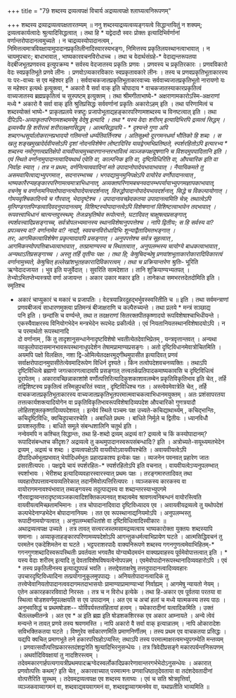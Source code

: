 +++
title = "79 शब्दस्य द्रव्यत्वपक्षं विचार्य अद्रव्यत्वपक्षे श्लाघ्यत्वनिरूपणम्"

+++
शब्दस्य द्रव्याद्रव्यत्वपक्षतारतम्यम् ॥ ननु शब्दस्याद्रव्यत्वव्यङ्गयत्वे सिद्धान्तयितुं न शक्यम्; द्रव्यत्वकार्यत्वादेः श्रुत्यादिसिद्धत्वात् । तथा हि * यद्वेदादौ स्वरः प्रोक्तः इत्यादिभिर्वर्णानां वर्णान्तरोपादानत्वमुच्यते । न चाद्रव्यस्योपादानत्वम् , निमित्तत्वमात्रविवक्षायामुपादानप्रकृतिलीनादिस्वारस्यभङ्गः, निमित्तस्य प्रकृतिलयस्थानत्वाभावात् । न चायमुपचारः; बाधाभावात् , भाष्यकारवचनविरोधाच्च । तथा च वेदार्थसंग्रहे-* वेदाद्यन्तरूपतया वेदबीजभूतप्रणवस्य इत्युपक्रम्य * सर्वस्य वेदजातस्य प्रकृतिः प्रणवः । प्रणवस्य च प्रकृतिरकारः । प्रणवविकारो वेदः स्वप्रकृतिभूते प्रणवे लीनः । प्रणवोऽप्यकारविकारः स्वप्रकृतावकारे लीनः । तस्य च प्रणवप्रकृतिभूताकारस्य यः परः-वाच्यः स एव महेश्वर इति । सर्ववाचकजातप्रकृतिभूताकारवाच्यः सर्ववाच्यजातप्रकृतिभूतो नारायणो यः स महेश्वर इत्यर्थः इत्युक्त्वा, * अकारो वै सर्वा वाक् इति चोपादाय * वाचकजातस्याकारप्रकृतित्वं वाच्यजातस्य ब्रह्मप्रकृतित्वं च सुस्पष्टम् इत्युक्तम् । तथा श्रीमगीताभाष्ये-* अक्षराणामकारोऽस्मि-अक्षराणां मध्ये * अकारो वै सर्वा वाक् इति श्रुतिप्रसिद्धः सर्ववर्णानां प्रकृतिः अकारोऽहम् इति । तथा परिणामित्वं च शब्दस्योक्तं भाष्ये-* प्राकृतप्रलये स्त्रष्टुः प्रजापोभूताद्यहङ्कारपरिणामशब्दस्य च विनष्टत्वात् इति । तथा दीपेऽपि-*अव्याकृतपरिणामशब्दमयेषु वेदेषु इत्यादि । तथा * यस्य वेदाः शरीरम् इत्यादिभिरपि द्रव्यत्वं सिद्धम् । द्रव्यस्यैव हि शरीरत्वं शरीरलक्षणसिद्धम् । आत्मसिद्धावपि - * दृश्यन्ते गुणा अपि शब्दगन्धसूर्यालोकरत्नप्रभादयो गतिमन्तो धर्म्यतिवर्तिनश्च । अतिसूक्ष्मो दूरगमनधर्मा भौतिको हि शब्दः । स खलु शङ्खमुखादेर्दवीयसोऽपि दृशां नोदनविशेषेण लोष्टादिरिव यावद्वेगमभिप्रतिष्ठते, स्पर्शरहितोऽपि इत्यारभ्य * शब्दस्य नमोगुणत्वप्रतिक्षेपो वायवीयत्वमुच्चारणानन्तरभावित्वं व्यञ्जकपक्षदूषणानि च विशदमुपपादितानि इति । एवं स्थिते वर्णानामुपादानत्वादियथार्थ एवेति वा, काल्पनिक इति वा, दृष्टिविधिरिति वा, औपचारिक इति वा निर्वाहः स्यात् । तत्र न प्रथमः, वर्णनित्यत्ववादिनां मते उपादानोपादेयभावाभावात् । नैयायिकमते तु असमवायित्वाद्यभ्युपगमात् , सदनारम्भाच्च । भगवद्यामुनमुनिपक्षेऽपि वायोरेव वर्णोपादानत्वात् , भाष्यकारैरप्यहङ्कारपरिणामत्वमात्राभिधानात्, अव्यक्तपरिणामबचनवदारम्भपर्यायाभ्युपगमज्ञापकाभावात्, वचनेषु च वर्णानामनियतोपादानत्योपादेयत्वदर्शनात्, विरुद्धोपादानोपादेयभावदर्शनात्, सिद्धे च विकल्पायोगात् । गोमयवृश्चिकादिनये च गौरवात्, भेदादृष्टेश्च । उपादानावच्छेदकतया उपादानत्वमिति चेन्न; तथात्वेऽपि मृत्पिण्डगतपिण्डत्वादिवदनुपादानत्वम्, विशिष्टस्योपादानत्वेऽपि विशेषणानां विशिष्टत्वाभावेन तदभावात् । रूपवत्त्वाभिधानं चात्यन्तदुस्स्थम्; तेजःप्रभृतिष्वेव रूपोत्यत्तेः, घटादिवत् चाक्षुषत्वप्रसङ्गात्, स्पर्शवत्त्वादिप्रसङ्गाच्च, सर्वत्रोपलभ्यमानस्य स्थानविशेषानुपपत्तेश्च । नापि द्वितीयः; स हि सर्वस्य वा? प्रपञ्चस्य वा? वर्णानामेव वा? नाद्यौ, स्ववचनविरोधादिभिः शून्याद्वैतादिमतभङ्गात् ।  
तरः, आगमिकत्वाविशेषेण प्रकृत्यादावपि प्रसङ्गात् । अनुपपत्तेश्च सर्वत्र सूहत्वात् , आगमिकस्योपपत्तिबाध्यत्वाभावात् , तत्प्रामाण्यस्य च स्थितत्वात् , अनुपलम्भस्य चायोग्ये बाधकत्वाभावात् , अन्यथाऽतिप्रसङ्गाच्च । अस्तु तर्हि तृतीयः पक्षः । तथा हि; केषुचिदन्थेषु प्रणवांशभूताकारोकारादिविकारत्वं वर्णानामुच्यते, केषुचित् हल्लेखांशभूतहकारादिविकारत्वम् । तथा च प्रक्रियान्तरेण श्रुतिः-* भूरिति ऋग्वेदादजायत । भुव इति यजुर्वेदात् । सुवरिति सामदेशात । तानि शुक्रियाण्यभ्यतपत् । तेभ्योऽभितप्तेभ्यस्त्रयो वर्णा अजायन्त । अकार उकार मकार इति । तानेकधा समभरत्तदेतदोमिति इति । स्मृतिश्च  
* अकारं चाप्युकारं च मकारं च प्रजापतिः । वेदत्रयान्निरदुहद्भर्भुवस्स्वरितीति च ॥ इति । तथा सर्वमन्त्राणां प्रणवबीजत्वं साधारणमुक्त्वा प्रतिमन्त्रं बीजाक्षराणि च कल्पैरुच्यन्ते । तथा प्रलये * मन्त्रं सञ्छाद्य  
पनि इति । छन्दांसि च वर्ण्यन्ते, तथा त तदक्षराणां सितरक्तपीतकृष्णादयो रूपविशेषाश्चाभिधीयन्ते । एकस्यैवाक्षरस्य विनियोगभेदेन मन्त्रभेदेन रूपभेदः प्रकीर्त्यते । एवं नियतानियतस्थानविशेषादयोऽपि । न च परमार्थतो रूपस्थानादि  
दो वर्णानाम् , किं तु तादृशानुसन्धानेनादृष्टविशेषो भवतीत्येतदेवाभिप्रेतम् , यन्त्रवृत्तान्तवत् । अन्यथा व्याकुलोपादासमानभावरूपस्थानाधुपदेशेन तेषामप्रामाण्यप्रसङ्गः । अतो दृष्टिविधानमेवात्रोचितमिति । अयमपि पक्षो विलक्षितः, नशा द्वि-ओमित्येतदक्षरमुद्गीथमुपासीत इत्यादिवत् प्रणवं सर्वाक्षरोपादानमुपासीतेत्येवमादिरूपेण विधिर्न दृश्यते । किंन तत्वोपदेशवचनव्यक्तिः । तथाऽपि दृष्टिविधित्वे ब्रह्मणो जगत्कारणत्वादावपि प्रसङ्गात् तत्त्वतर्कप्रतिपादकमाष्यकावसि च दृष्टिविधित्वं दूरापेतम् । अकारावच्छिन्नाकाशांशे वर्णोत्पत्तिरित्यादिकुशकाशावलम्बेन प्रकृतिविकृतिभाव इति चेत् , तर्हि तद्विशिष्टस्य प्रकृतित्वं तस्मिन्नुपचरितं स्यात् , दृष्टिविधिश्च गतः । अस्त्वेवमेवात्रेति चेत् , तर्हि वाचकजातप्रकृतिभूताकारस्य वाच्यजातप्रकृतिभूतपरमात्मवाचकत्वाभिधानमयुक्तम् । अतः प्रशंसापरतया तत्तत्कार्यशक्त्यादियोगेन वा प्रकृतिविकृतिभावरूपविशेषादिव्यपदेश औपचारिको गुणत्रयादौ लोहितशुक्लकृष्णादिव्यपदेशवत् । इत्येवं स्थिते पञ्चमः पक्ष उच्यते-कचिद्याथार्थ्यम् , कचिद्भान्तिः, कचिदृष्टिविधिः, क्वचिदुपचारश्चेति । अबाधिते प्रथमः । बाधिते निर्मूले च द्वितीयः । ध्यानविधौ प्रायशस्तृतीयः । बाधिते समूले संबन्धशालिनि चतुर्थ इति ।  
नन्वेवमपि न कश्चित् सिद्धान्तः, तथा हि-शब्दो द्रव्यम् अद्रव्यं वा? द्रव्यत्वे च किं कस्योपादानम्? रूपादिसंबन्धश्च कीदृशः? अद्रव्यत्वे तु कथमुपादानस्वरूपसंबन्धादिः? इति । अत्रोच्यते-सयूथ्यमतभेदेन द्रव्यम् , अद्रव्यं च शब्दः । द्रव्यत्वपक्षेऽपि वायवीयोऽवायवीयश्चेति । अवायवीयत्वेऽपि दीपादिधर्मभूतप्रभावत् भेर्यादिधर्मभूतः प्रहारप्रकाश्य इत्येकः पक्षः । व्यजनेन पवनवत् प्रहारेण जातः प्रसरतीत्यपरः । पक्षद्वये चायं स्पर्शरहितः-* स्पर्शरहितोऽपि इति वचनात् । वायवीयत्वेऽप्यनुपलम्भात् स्पर्शाभावः । भेरीशब्द इत्यादिव्यवहारस्वारस्यात् प्रथमः पक्षः । तरङ्गमारुतादिवत् तथा व्यवहारोपपत्तावन्वयव्यतिरेकात् तदानीमेवोत्पत्तिरित्यपरः । व्यञ्जकस्य कारकस्य वा वायोरागमनावश्यंभावात् तब्यङ्गयस्य तदुत्पाद्यस्य वा शब्दान्तरस्याभ्युपगमे गौरवाद्वाय्वन्तरादृष्टव्यञ्जकत्वादिशक्तिकल्पनवत् शब्दत्वमेव श्रावणत्वनिबन्धनं वायोरस्त्विति वायवीयत्वमिच्छतामभिमानः । तत्र चोपादानादिवादा दृष्टिविध्यादय एव । अवायवीयद्रव्यत्वे तु यथोपदेशं कल्पभेदेनाण्डभेदेन बोपादानानियमः । तत एव रूपस्थानाद्यनियमोऽपि । अनुपलम्भस्तु रूपादीनामयोग्यत्वात् । अनुपलम्भबाधितांशे वा दृष्टिविधित्वादिस्वीकारः ॥  
अथाद्रव्यत्वपक्ष उच्यते । तत्र तावत् सत्त्वरजस्तमसामद्रव्यत्वाय भाष्यकारोक्ता युक्तयः शब्दस्यापि समानाः । अव्याकृताहङ्कारपरिणामव्यपदेशोऽपि आगन्तुकधर्मत्वाभिप्रायेण घटते । आत्मसिद्धिवचनं तु परमतेन एकदेशिमतेन वा घटते । भट्टपराशरपादैः वाक्यनिरूपणे शब्दस्य गगनगुणत्वमेवाभिहितम्-* गगनगुणशब्दादिस्वरूपस्थितीः प्रवर्तयता भगवतैव योग्याथैदमयंन वाक्यप्रवाहस्य पूर्वमेवोपात्तत्वात् इति । * यस्य वेदाः शरीरम् इत्यादि तु देवताविशेषविषयत्वेनोपपन्नम् । एवमेवोपादोनरूपस्थानादिव्यवहारोऽपि । एवं * तस्य प्रकृतिलीनस्य इत्याद्युपपन्नं भवति । तत्तद्देवताक्षरेषु तत्तदुपादानत्वादिव्यवहारः उपचारदृष्टिविध्यादिना तत्प्रयोगानुकूलमुपपाद्यः । अनियतोपादानत्वादिकं तु तत्त्वेप्वेवानियतोपादानत्ववदागमतदाभासयोः प्रामाण्याप्रामाण्याभ्यां निर्वाह्यम् । आगमेषु न्यायतो नेयम् । एतेन अकारहकारविवादो निरस्तः । तत्र च न विरोध इत्येके । तथा हि-अकार एव पूर्वतया परतया वा स्थित्वा षोडशवर्णमुपलक्षयति स एव उपादानम् । अत एव च अचां हलां च मध्ये यात्मकस्य तस्य पाठः । अनुभवसिद्धं च प्रथमषोडश-- योर्विपर्यस्तसंहितायां हत्वम् । यथेकारादीनां यत्वादिकमिति । उक्तं चैतल्लक्ष्मीतन्त्रे । अत एव * अ इति ब्रह्म इति षोडशकशिरस्क एव अकार आम्नायते । अन्ये त्वेवं मन्यन्ते न तावत् प्रणवे तस्य श्रवणमस्ति । नापि अकारो वै सर्वा वाक् इत्यान्नातम् । नापि ओकारादेशः सविभक्तिकतया घटते । विष्णुरेव सर्वकारणमिति प्रमाणनिर्णीतम् । तस्य प्रथम एव वाचकतया प्रसिद्धः । यद्यपि क्वचित् प्रमाणभूते तने हकारपरिग्रहोऽप्यस्ति; तथाऽपि तस्य परमात्माक्षरत्वमभ्युपगम्येति मन्तव्यम् । प्रणवात्सर्वोत्पत्तिप्रकारस्तदंशद्वारेति श्रुत्यादिभिरनुसन्धेयः । तत्र त्रिवेदीप्रसङ्गे मकारपर्यन्तनिरूपणम् । अथर्वादिविवक्षायां तु नादशिरस्त्वम् । तदेवमकारगार्हपत्यगायत्रीप्रथमपादऋग्वेदस्वर्लोकादिप्रकारेणावान्तरगर्भभेदोऽनुसन्धेयः । अकारात् प्रणवोत्पत्तिः कथम्? इति चेत् , अकारवाच्यात् परमात्मनः प्रणवाधिष्ठातृदेवताया वा तदंशदेवतादीनां वोत्पत्तैरिति सुस्थम् । तदेवमद्रव्यत्वपक्ष एव शब्दस्य श्लाघ्यः । एवं च सति श्रोत्रवृत्तिर्वा, व्यञ्जकवाय्वागमनं वा, शब्दवाद्यवयवागमनं वा, शब्दवद्वाय्वागमनमेव वा, यथाप्रतीति भाव्यमिति ॥